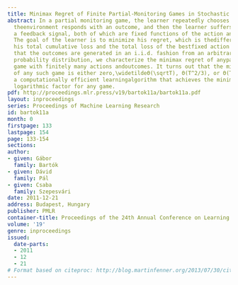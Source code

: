 ```yaml
---
title: Minimax Regret of Finite Partial-Monitoring Games in Stochastic Environments
abstract: In a partial monitoring game, the learner repeatedly chooses an action,
  theenvironment responds with an outcome, and then the learner suffers a loss andreceives
  a feedback signal, both of which are fixed functions of the action andthe outcome.
  The goal of the learner is to minimize his regret, which is thedifference between
  his total cumulative loss and the total loss of the bestfixed action in hindsight.Assuming
  that the outcomes are generated in an i.i.d. fashion from an arbitrary andunknown
  probability distribution, we characterize the minimax regret of anypartial monitoring
  game with finitely many actions andoutcomes. It turns out that the minimax regret
  of any such game is either zero,\widetildeΘ(\sqrtT), Θ(T^2/3), or Θ(T). We provide
  a computationally efficient learningalgorithm that achieves the minimax regret within
  logarithmic factor for any game.
pdf: http://proceedings.mlr.press/v19/bartok11a/bartok11a.pdf
layout: inproceedings
series: Proceedings of Machine Learning Research
id: bartok11a
month: 0
firstpage: 133
lastpage: 154
page: 133-154
sections: 
author:
- given: Gábor
  family: Bartók
- given: Dávid
  family: Pál
- given: Csaba
  family: Szepesvári
date: 2011-12-21
address: Budapest, Hungary
publisher: PMLR
container-title: Proceedings of the 24th Annual Conference on Learning Theory
volume: '19'
genre: inproceedings
issued:
  date-parts:
  - 2011
  - 12
  - 21
# Format based on citeproc: http://blog.martinfenner.org/2013/07/30/citeproc-yaml-for-bibliographies/
---
```

